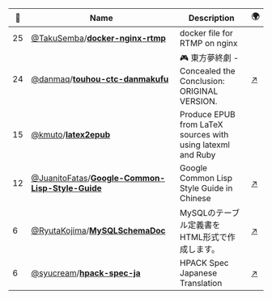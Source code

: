 |:star2: | Name | Description | 🌍|
|---|---|---|---|
|25|[@TakuSemba](https://github.com/TakuSemba)/[**docker-nginx-rtmp**](https://github.com/TakuSemba/docker-nginx-rtmp)|docker file for RTMP on nginx||
|24|[@danmaq](https://github.com/danmaq)/[**touhou-ctc-danmakufu**](https://github.com/danmaq/touhou-ctc-danmakufu)|🎮 東方夢終劇 - Concealed the Conclusion: ORIGINAL VERSION.|[:arrow_upper_right:](https://danmaq.com/!/thC/)|
|15|[@kmuto](https://github.com/kmuto)/[**latex2epub**](https://github.com/kmuto/latex2epub)|Produce EPUB from LaTeX sources with using latexml and Ruby||
|12|[@JuanitoFatas](https://github.com/JuanitoFatas)/[**Google-Common-Lisp-Style-Guide**](https://github.com/JuanitoFatas/Google-Common-Lisp-Style-Guide)|Google Common Lisp Style Guide in Chinese|[:arrow_upper_right:](https://juanitofatas.github.io/Google-Common-Lisp-Style-Guide/GoogleCLSG-zhTW.xml)|
|6|[@RyutaKojima](https://github.com/RyutaKojima)/[**MySQLSchemaDoc**](https://github.com/RyutaKojima/MySQLSchemaDoc)|MySQLのテーブル定義書をHTML形式で作成します。|[:arrow_upper_right:](https://ryutakojima.github.io/MySQLSchemaDoc/)|
|6|[@syucream](https://github.com/syucream)/[**hpack-spec-ja**](https://github.com/syucream/hpack-spec-ja)|HPACK Spec Japanese Translation|[:arrow_upper_right:](http://syucream.github.io/hpack-spec-ja/rfc7541-ja.html)|

